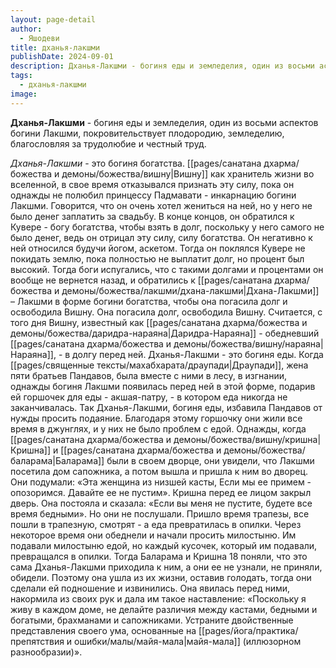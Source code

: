 ```yaml
---
layout: page-detail
author:
  - Яшодеви
title: дханья-лакшми
publishDate: 2024-09-01
description: Дханья-Лакшми - богиня еды и земледелия, один из восьми аспектов богини Лакшми, покровительствует плодородию, земледелию, благословляя за трудолюбие и честный труд.
tags:
  - дханья-лакшми
image:
---
```

**Дханья-Лакшми** - богиня еды и земледелия, один из восьми аспектов богини Лакшми, покровительствует плодородию, земледелию, благословляя за трудолюбие и честный труд.

*Дханья-Лакшми*  - это богиня богатства. [[pages/санатана дхарма/божества и демоны/божества/вишну|Вишну]] как хранитель жизни во вселенной, в свое время отказывался признать эту силу, пока он однажды не полюбил принцессу Падмавати - инкарнацию богини Лакшми. Говорится, что он очень хотел жениться на ней, но у него не было денег заплатить за свадьбу. В конце концов, он обратился к Кувере - богу богатства, чтобы взять в долг, поскольку у него самого не было денег, ведь он отрицал эту силу, силу богатства. Он негативно к ней относился будучи йогом, аскетом. Тогда он поклялся Кувере не покидать землю, пока полностью не выплатит долг, но процент был высокий. Тогда боги испугались, что с такими долгами и процентами он вообще не вернется назад, и обратились к [[pages/санатана дхарма/божества и демоны/божества/лакшми/дхана-лакшми|Дхана-Лакшми]] – Лакшми в форме богини богатства, чтобы она погасила долг и освободила Вишну. Она погасила долг, освободила Вишну. Считается, с того дня Вишну, известный как [[pages/санатана дхарма/божества и демоны/божества/даридра-нараяна|Даридра-Нараяна]] - обедневший [[pages/санатана дхарма/божества и демоны/божества/вишну/нараяна|Нараяна]], - в долгу перед ней. Дханья-Лакшми - это богиня еды. Когда [[pages/священные тексты/махабхарата/драупади|Драупади]], жена пяти братьев Пандавов, была вместе с ними в лесу, в изгнании, однажды богиня Лакшми появилась перед ней в этой форме, подарив ей горшочек для еды - акшая-патру, - в котором еда никогда не заканчивалась. Так Дханья-Лакшми, богиня еды, избавила Пандавов от нужды просить подаяние. Благодаря этому горшочку они жили все время в джунглях, и у них не было проблем с едой. Однажды, когда [[pages/санатана дхарма/божества и демоны/божества/вишну/кришна|Кришна]] и [[pages/санатана дхарма/божества и демоны/божества/баларама|Баларама]] были в своем дворце, они увидели, что Лакшми посетила дом сапожника, а потом вышла и пришла к ним во дворец. Они подумали: «Эта женщина из низшей касты, Если мы ее примем - опозоримся. Давайте ее не пустим». Кришна перед ее лицом закрыл дверь. Она постояла и сказала: «Если вы меня не пустите, будете все время бедными». Но они не послушали. Пришло время трапезы, все пошли в трапезную, смотрят - а еда превратилась в опилки. Через некоторое время они обеднели и начали просить милостыню. Им подавали милостыню едой, но каждый кусочек, который им подавали, превращался в опилки. Тогда Баларама и Кришна 18 поняли, что это сама Дханья-Лакшми приходила к ним, а они ее не узнали, не приняли, обидели. Поэтому она ушла из их жизни, оставив голодать, тогда они сделали ей подношение и извинились. Она явилась перед ними, накормила из своих рук и дала им такое наставление: «Поскольку я живу в каждом доме, не делайте различия между кастами, бедными и богатыми, брахманами и сапожниками. Устраните двойственные представления своего ума, основанные на [[pages/йога/практика/препятствия и ошибки/малы/майя-мала|майя-мала]] (иллюзорном разнообразии)».

